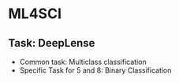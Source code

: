 # ML4SCI

## Task: DeepLense
* Common task: Multiclass classification
* Specific Task for 5 and 8: Binary Classification

